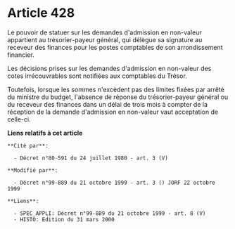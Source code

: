 # Article 428

Le pouvoir de statuer sur les demandes d'admission en non-valeur appartient au trésorier-payeur général, qui délègue sa
signature au receveur des finances pour les postes comptables de son arrondissement financier.

Les décisions prises sur les demandes d'admission en non-valeur des cotes irrécouvrables sont notifiées aux comptables du
Trésor.

Toutefois, lorsque les sommes n'excèdent pas des limites fixées par arrêté du ministre du budget, l'absence de réponse du
trésorier-payeur général ou du receveur des finances dans un délai de trois mois à compter de la réception de la demande
d'admission en non-valeur vaut acceptation de celle-ci.

**Liens relatifs à cet article**

	**Cité par**:

	  - Décret n°80-591 du 24 juillet 1980 - art. 3 (V)

	**Modifié par**:

	  - Décret n°99-889 du 21 octobre 1999 - art. 3 () JORF 22 octobre 1999

	**Liens**:

	  - SPEC_APPLI: Décret n°99-889 du 21 octobre 1999 - art. 8 (V)
	  - HISTO: Edition du 31 mars 2000
